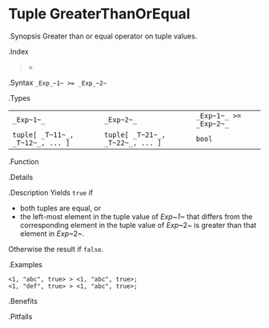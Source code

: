 # Tuple GreaterThanOrEqual

.Synopsis
Greater than or equal operator on tuple values.

.Index
>=

.Syntax
`_Exp_~1~ >= _Exp_~2~`

.Types


|                                 |                                  |                         |
| --- | --- | --- |
| `_Exp~1~_`                      |  `_Exp~2~_`                      | `_Exp~1~_ >= _Exp~2~_`  |
| `tuple[ _T~11~_, _T~12~_, ... ]` |  `tuple[ _T~21~_, _T~22~_, ... ]` | `bool`                |


.Function

.Details

.Description
Yields `true` if 

*  both tuples are equal, or
*  the left-most element in the tuple value of _Exp~1~_ that differs from the corresponding element in the tuple 
value of _Exp_~2~ is greater than that element in _Exp_~2~.


Otherwise the result if `false`.

.Examples
```rascal-shell
<1, "abc", true> > <1, "abc", true>;
<1, "def", true> > <1, "abc", true>;
```

.Benefits

.Pitfalls

